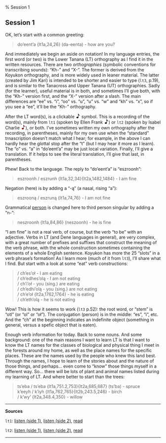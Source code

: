 % Session 1

## Session 1

OK, let’s start with a common greeting:

> do’eent’a  {lt1a,24,26} (da-eenta) - how are you? 

And immediately we begin an aside on notation! In my language entries,
the first word (or two) is the Lower Tanana (LT) orthography as I find
it in the written resources. There are two _orthographies_ (symbolic
conventions for transcribing sounds): “Kh-” and “X-”. The former is
derived from the Koyukon orthography, and is more widely used in
leaner material. The latter (created by Jim Kari) is intended to be
shorter and easier to type (`lt3`, p.19), and is similar to the
Tanacross and Upper Tanana (UT) orthographies. Sadly (for the
learner), useful material is in both, and sometimes I’ll give both, with
the “Kh-” version first, and the “X-” version after a slash.  The main
differences are “ee” vs. “i”, “oo” vs. “u”, “u” vs. “w” and “kh”
vs. “x”, so if you see a “ee”, it’ll be the “Kh-” orthography.

After the LT word(s), is a clickable <img src="img/lt1.png"
height="15"/> symbol. This is a recording of the word(s), mainly from
`lt1` (spoken by Ellen Frank <img src="img/lt1.png" height="15"/>) or
`lt2` (spoken by Isabel Charlie <img src="img/lt2.png" height="15"/>),
or both. I’ve sometimes written my own orthography after the
recording, in parentheses, mainly for my own use when the “standard”
trnascription doesn’t match what I hear; for example, in the above I
can hardly hear the glottal stop after the “t” (but I may hear it more
as I learn). The “o” vs. “a” in “do’eent’a” may be just local
variation. Finally, I’ll give a translation. If it helps to see the
literal translation, I’ll give that last, in parentheses.

Phew! Back to the language. The reply to “do’eent’a” is “eszroonh”:

> eszroonh / eszrunh {lt1a,32,34}{lt2a,1482,1484} - I am fine

Negation (here) is by adding a “-ą” (a nasal, rising “a”):

> eszrooną / eszruną {lt1a,74,76} - I am not fine

Grammatical [person](https://en.wikipedia.org/wiki/Grammatical_person)
is changed here to third person singular by adding a “n-”:

> neszroonh {lt1a,84,86} (neszoonh) - he is fine

“I am fine” is not a real verb, of course, but the verb “to be” with
an adjective. Verbs in LT (and Dene languages in general), are very
complex, with a great number of prefixes and suffixes that construct
the meaning of the verb phrase, with the whole construction sometimes
containing the elements of a whole English sentence. Koyukon has more
the 25 “slots” in a verb phrase’s formation!  As I learn more (much of
it from `lt3`), I’ll share what I find. But start with a look at some “eat” verb constructions:

> / ch’es’oł - I am eating <br/>
> / ch’edhes’olą - I am not eating <br/>
> / ch’i’oł - you (sing.) are eating <br/>
> / ch’edhi’olą - you (sing.) are not eating <br/>
> / ch’e’oł  {lt2a,1762,1764} - he is eating <br/>
> / ch’eth’olą - he is not eating

Wow! This is how it seems to work (`lt3` p.52): the root word, or
“stem” is “otl” (or “ol” or “oł”). The conjugation (person) is in the
middle: “es”, “i”, etc. And the “ch” at the beginning indicates an
indefinite object (something in general, versus a spefic object that
is eaten).

Enough verb information for today. Back to some nouns. And some
background: one of the main reasons I want to learn LT is that I want
to know the LT names for the classes of biological and physical thing
I meet in the forests around my home, as well as the place names for
the specific places. These are the names used by the people who knew
this land best. Through the names, I hope to learn of the stories
about and the nature of those things, and perhaps... even come to
“know” those things myself in a different way. So... there will be
lots of plant and animal names listed during my learning of LT. And where better to start than the trees:

> ts’eba / ts’eba  {lt1a,751.2,753}{lt2a,685,687} (ts’ba) - spruce <br/>
> k’eeyh / k’iyh {lt1a,762,765}{lt2b,243.5,246} - birch <br/>
> / k’wy’ {lt2a,348.4,350} - willow

<!-- 
 Ye’ogu khudeezroonh {lt1a,275.5,279} - it’s (a) nice (day)
-->

----

**Sources**

 `lt1`: <a href="media/lt1a.mp3" target="_blank">listen (side 1)</a>, 
  <a href="media/lt1b.mp3" target="_blank">listen (side 2)</a>,
  <a href="media/lt1.pdf" target="_blank">read</a> 

 `lt2`: <a href="media/lt2a.mp3" target="_blank">listen (side 1)</a>, 
  <a href="media/lt2b.mp3" target="_blank">listen (side 2)</a>,
  <a href="media/lt2.pdf" target="_blank">read</a> 

----

